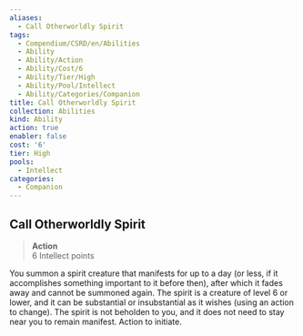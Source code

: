 ```yaml
---
aliases:
  - Call Otherworldly Spirit
tags:
  - Compendium/CSRD/en/Abilities
  - Ability
  - Ability/Action
  - Ability/Cost/6
  - Ability/Tier/High
  - Ability/Pool/Intellect
  - Ability/Categories/Companion
title: Call Otherworldly Spirit
collection: Abilities
kind: Ability
action: true
enabler: false
cost: '6'
tier: High
pools:
  - Intellect
categories:
  - Companion
---
```

## Call Otherworldly Spirit  
>**Action**  
>6 Intellect points
  
You summon a spirit creature that manifests for up to a day (or less, if it accomplishes something important to it before then), after which it fades away and cannot be summoned again. The spirit is a creature of level 6 or lower, and it can be substantial or insubstantial as it wishes (using an action to change). The spirit is not beholden to you, and it does not need to stay near you to remain manifest. Action to initiate.
